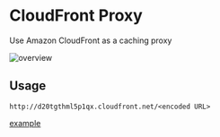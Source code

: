 # CloudFront Proxy

Use Amazon CloudFront as a caching proxy

![overview](http://dl.dropbox.com/u/334064/cloudfrontproxy.png)

## Usage

`http://d20tgthml5p1qx.cloudfront.net/<encoded URL>`

[example](http://d20tgthml5p1qx.cloudfront.net/https%3A%2F%2Fsi0.twimg.com%2Fprofile_images%2F952736113%2Ftanimura_no_haikei_reasonably_small.png)

